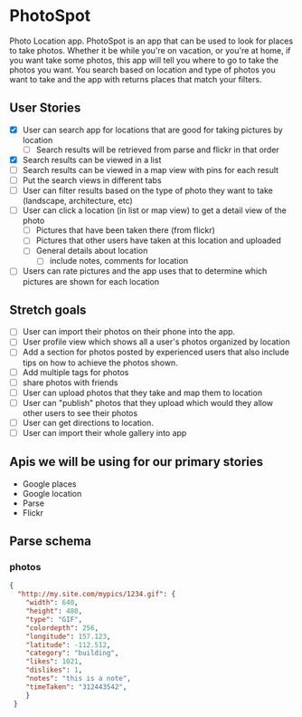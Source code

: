 # PhotoSpot

Photo Location app.  PhotoSpot is an app that can be used to look for places to take photos.  Whether it be while you're on vacation, or you're at home, if you want take some photos, this app will tell you where to go to take the photos you want.  You search based on location and type of photos you want to take and the app with returns places that match your filters.


## User Stories
* [X] User can search app for locations that are good for taking pictures by location
  * [ ] Search results will be retrieved from parse and flickr in that order
* [X] Search results can be viewed in a list
* [ ] Search results can be viewed in a map view with pins for each result
* [ ] Put the search views in different tabs
* [ ] User can filter results based on the type of photo they want to take (landscape, architecture, etc)
* [ ] User can click a location (in list or map view) to get a detail view of the photo
  * [ ] Pictures that have been taken there (from flickr)
  * [ ] Pictures that other users have taken at this location and uploaded
  * [ ] General details about location 
     * [ ] include notes, comments for location
* [ ] Users can rate pictures and the app uses that to determine which pictures are shown for each location

## Stretch goals
* [ ] User can import their photos on their phone into the app.
* [ ] User profile view which shows all a user's photos organized by location
* [ ] Add a section for photos posted by experienced users that also include tips on how to achieve the photos shown.
* [ ] Add multiple tags for photos
* [ ] share photos with friends
* [ ] User can upload photos that they take and map them to location
* [ ] User can "publish" photos that they upload which would they allow other users to see their photos
* [ ] User can get directions to location.
* [ ] User can import their whole gallery into app

## Apis we will be using for our primary stories
* Google places
* Google location
* Parse
* Flickr

## Parse schema
### photos
```json
{
  "http://my.site.com/mypics/1234.gif": {
    "width": 640,
    "height": 480,
    "type": "GIF",
    "colordepth": 256,
    "longitude": 157.123,
    "latitude": -112.512,
    "category": "building",
    "likes": 1021,
    "dislikes": 1,
    "notes": "this is a note",
    "timeTaken": "312443542", 
    }
 }
```

